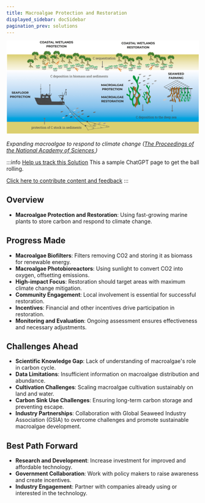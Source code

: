 ```yaml
---
title: Macroalgae Protection and Restoration
displayed_sidebar: docSidebar
pagination_prev: solutions
---
```

![Ocean-based climate solutions involve protecting/restoring blue carbon sinks, expanding seaweed farming, all implementable within Marine Protected Areas (MPAs).](/../static/img/macroalgae-protection-and-restoration.jpg)

*Expanding macroalgae to respond to climate change ([The Proceedings of the National Academy of Sciences ](https://www.pnas.org/doi/10.1073/pnas.2121705119))*

:::info [Help us track this Solution](contribute)
This a sample ChatGPT page to get the ball rolling.

[Click here to contribute content and feedback](contribute)
:::

## Overview

- **Macroalgae Protection and Restoration**: Using fast-growing marine plants to store carbon and respond to climate change.

## Progress Made

- **Macroalgae Biofilters**: Filters removing CO2 and storing it as biomass for renewable energy.
- **Macroalgae Photobioreactors**: Using sunlight to convert CO2 into oxygen, offsetting emissions.
- **High-impact Focus**: Restoration should target areas with maximum climate change mitigation.
- **Community Engagement**: Local involvement is essential for successful restoration.
- **Incentives**: Financial and other incentives drive participation in restoration.
- **Monitoring and Evaluation**: Ongoing assessment ensures effectiveness and necessary adjustments.

## Challenges Ahead

- **Scientific Knowledge Gap**: Lack of understanding of macroalgae's role in carbon cycle.
- **Data Limitations**: Insufficient information on macroalgae distribution and abundance.
- **Cultivation Challenges**: Scaling macroalgae cultivation sustainably on land and water.
- **Carbon Sink Use Challenges**: Ensuring long-term carbon storage and preventing escape.
- **Industry Partnerships**: Collaboration with Global Seaweed Industry Association (GSIA) to overcome challenges and promote sustainable macroalgae development.

## Best Path Forward

- **Research and Development**: Increase investment for improved and affordable technology.
- **Government Collaboration**: Work with policy makers to raise awareness and create incentives.
- **Industry Engagement**: Partner with companies already using or interested in the technology.
